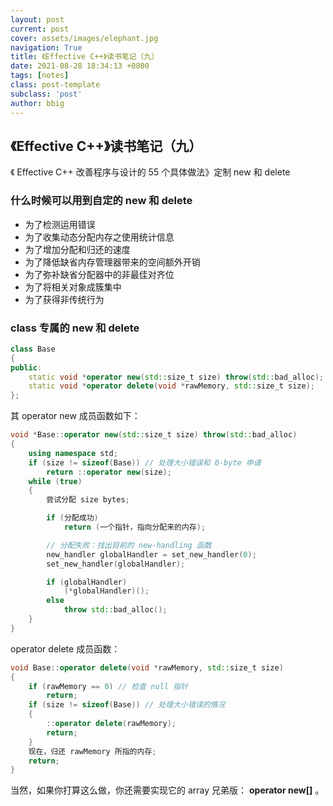```yaml
---
layout: post
current: post
cover: assets/images/elephant.jpg
navigation: True
title: 《Effective C++》读书笔记（九）
date: 2021-08-28 18:34:13 +0800
tags: [notes]
class: post-template
subclass: 'post'
author: bbig
---
```


##  《Effective C++》读书笔记（九）

《 Effective C++ 改善程序与设计的 55 个具体做法》定制 new 和 delete



### 什么时候可以用到自定的 new 和 delete 

+ 为了检测运用错误
+ 为了收集动态分配内存之使用统计信息
+ 为了增加分配和归还的速度
+ 为了降低缺省内存管理器带来的空间额外开销
+ 为了弥补缺省分配器中的非最佳对齐位
+ 为了将相关对象成簇集中
+ 为了获得非传统行为



### class 专属的 new 和 delete 

``` c++
class Base
{
public:
    static void *operator new(std::size_t size) throw(std::bad_alloc);
    static void *operator delete(void *rawMemory, std::size_t size);
};
```

其 operator new 成员函数如下：

``` c++
void *Base::operator new(std::size_t size) throw(std::bad_alloc)
{
    using namespace std;
    if (size != sizeof(Base)) // 处理大小错误和 0-byte 申请
        return ::operator new(size);
    while (true)
    {
        尝试分配 size bytes;

        if (分配成功)
            return (一个指针，指向分配来的内存);

        // 分配失败：找出目前的 new-handling 函数
        new_handler globalHandler = set_new_handler(0);
        set_new_handler(globalHandler);

        if (globalHandler)
            (*globalHandler)();
        else
            throw std::bad_alloc();
    }
}
```

operator delete 成员函数：

``` c++
void Base::operator delete(void *rawMemory, std::size_t size)
{
    if (rawMemory == 0) // 检查 null 指针
        return;
    if (size != sizeof(Base)) // 处理大小错误的情况
    {
        ::operator delete(rawMemory);
        return;
    }
    现在，归还 rawMemory 所指的内存;
    return;
}
```

当然，如果你打算这么做，你还需要实现它的 array 兄弟版： **operator new[]** 。


